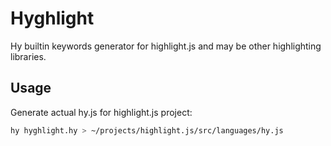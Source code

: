 # Hyghlight

Hy builtin keywords generator for highlight.js and may be other highlighting libraries.

## Usage

Generate actual hy.js for highlight.js project:

```bash
hy hyghlight.hy > ~/projects/highlight.js/src/languages/hy.js
```
